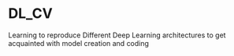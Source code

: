 # DL_CV
Learning to reproduce Different Deep Learning architectures to get acquainted with model creation and coding
